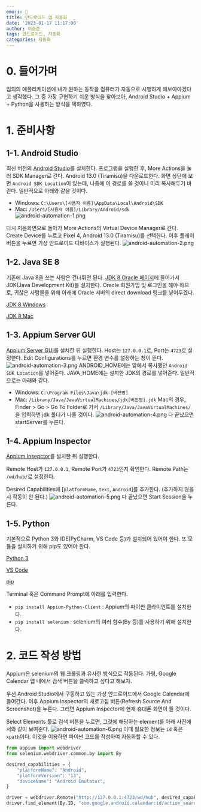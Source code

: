 ```yaml
---
emoji: 📱
title: 안드로이드 앱 자동화
date: '2023-01-17 11:17:00'
author: 이승준
tags: 안드로이드, 자동화
categories: 자동화
---
```


# 0. 들어가며
임의의 애플리케이션에 내가 원하는 동작을 컴퓨터가 자동으로 시행하게 해보아야겠다고 생각했다. 그 중 가장 구현하기 쉬운 방식을 찾아보아, Android Studio + Appium + Python을 사용하는 방식을 택하였다.

# 1. 준비사항
## 1-1. Android Studio
최신 버전의 [Android Studio](https://developer.android.com/studio)를 설치한다.
프로그램을 실행한 후, More Actions을 눌러 SDK Manager로 간다. Android 13.0 (Tiramisu)을 다운로드한다. 화면 상단에 보면 `Android SDK Location`이 있는데, 나중에 이 경로를 쓸 것이니 미리 복사해두기 바란다. 일반적으로 아래와 같을 것이다.
* Windows: `C:\Users\[사용자 이름]\AppData\Local\Android\SDK`
* Mac: `/Users/[사용자 이름]/Library/Android/sdk`
![android-automation-1.png](android-automation-1.png)

다시 처음화면으로 돌아가 More Actions의 Virtual Device Manager로 간다. Create Device를 누르고 Pixel 4, Android 13.0 (Tiramisu)를 선택한다. 이후 플레이 버튼을 누르면 가상 안드로이드 디바이스가 실행된다.
![android-automation-2.png](android-automation-2.png)

## 1-2. Java SE 8
기존에 Java 8을 쓰는 사람은 건너뛰면 된다. [JDK 8 Oracle 페이지](https://www.oracle.com/kr/java/technologies/javase/javase8u211-later-archive-downloads.html)에 들어가서 JDK(Java Development Kit)를 설치한다.
Oracle 회원가입 및 로그인을 해야 하므로, 귀찮은 사람들을 위해 아래에 Oracle 서버의 direct download 링크를 넣어두겠다.

[JDK 8 Windows](https://javadl.oracle.com/webapps/download/GetFile/1.8.0_331-b09/165374ff4ea84ef0bbd821706e29b123/windows-i586/jdk-8u331-windows-x64.exe)

[JDK 8 Mac](https://javadl.oracle.com/webapps/download/GetFile/1.8.0_331-b09/165374ff4ea84ef0bbd821706e29b123/unix-i586/jdk-8u331-macosx-x64.dmg)

## 1-3. Appium Server GUI
[Appium Server GUI](https://github.com/appium/appium-desktop/releases/tag/v1.22.3-4)를 설치한 뒤 실행한다. Host는 `127.0.0.1`로, Port는 `4723`로 설정한다. Edit Configurations를 누르면 환경 변수를 설정하는 창이 뜬다.
![android-automation-3.png](android-automation-3.png)
ANDROID_HOME에는 앞에서 복사했던 `Android SDK Location`를 넣어준다. JAVA_HOME에는 설치한 JDK의 경로를 넣어준다. 일반적으로는 아래와 같다.
* Windows: `C:\Program Files\Java\jdk-[버전명]`
* Mac: `/Library/Java/JavaVirtualMachines/jdk[버전명].jdk`
Mac의 경우, Finder > Go > Go To Folder로 가서 `/Library/Java/JavaVirtualMachines/`을 입력하면 jdk 폴더가 나올 것이다.
![android-automation-4.png](android-automation-4.png)
다 끝났으면 startServer를 누른다.

## 1-4. Appium Inspector
[Appium Insepctor](https://github.com/appium/appium-inspector/releases)를 설치한 뒤 실행한다.

Remote Host가 `127.0.0.1`, Remote Port가 `4723`인지 확인한다. Remote Path는 `/wd/hub/`로 설정한다.

Desired Capabilities에 [`platformName`, `text`, `Android`]를 추가한다. (추가하지 않을 시 작동이 안 된다.)
![android-automation-5.png](android-automation-5.png)
다 끝났으면 Start Session을 누른다.

## 1-5. Python
기본적으로 Python 3와 IDE(PyCharm, VS Code 등)가 설치되어 있어야 한다. 또 모듈을 설치하기 위해 pip도 있어야 한다.

[Python 3](https://www.python.org/downloads/)

[VS Code](https://code.visualstudio.com/download)

[pip](https://pip.pypa.io/en/stable/installation/)

Terminal 혹은 Command Prompt에 아래를 입력한다.
* `pip install Appium-Python-Client` : Appium의 파이썬 클라이언트를 설치한다.
* `pip install selenium` : selenium의 여러 함수(By 등)를 사용하기 위해 설치한다.

# 2. 코드 작성 방법
Appium은 selenium의 웹 크롤링과 유사한 방식으로 작동된다. 가령, Google Calendar 앱 내에서 검색 버튼을 클릭하고 싶다고 해보자.


우선 Android Studio에서 구동하고 있는 가상 안드로이드에서 Google Calendar에 들어간다. 이후 Appium Inspector의 새로고침 버튼(Refresh Source And Screenshot)을 누른다. 그러면 Appium Inspector에 현재 휴대폰 화면이 뜰 것이다.

Select Elements 툴로 검색 버튼을 누르면, 그것에 해당하는 element를 아래 사진에서와 같이 보여준다.
![android-automation-6.png](android-automation-6.png)
이때 필요한 정보는 `id` 혹은 `xpath`이다. 이것을 이용하면 파이썬 코드를 작성하여 자동화할 수 있다.

```python
from appium import webdriver
from selenium.webdriver.common.by import By

desired_capabilities = {
    "platformName": "Android",
    "platformVersion": "13",
    "deviceName": "Android Emulator",
}

driver = webdriver.Remote("http://127.0.0.1:4723/wd/hub", desired_capabilities)
driver.find_element(By.ID, "com.google.android.calendar:id/action_search").click()
```


```toc
```